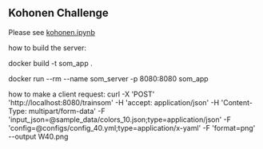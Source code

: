 ## Kohonen Challenge

Please see [kohonen.ipynb](kohonen.ipynb)

how to build the server: 

docker build -t som_app .

docker run --rm --name som_server -p 8080:8080 som_app

how to make a client request:
curl -X 'POST'   'http://localhost:8080/trainsom'   -H 'accept: application/json'   -H 'Content-Type: multipart/form-data'   -F 'input_json=@sample_data/colors_10.json;type=application/json'   -F 'config=@configs/config_40.yml;type=application/x-yaml'   -F 'format=png' --output W40.png
